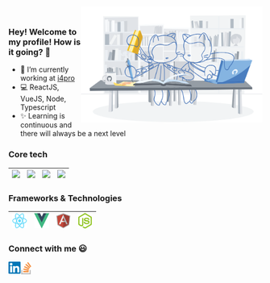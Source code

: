 <!-- <img align="left" src="https://raw.githubusercontent.com/wdrik/wdrik/master/images/hero-octocats.svg" width="auto"/>

<img align="left" src="https://raw.githubusercontent.com/wdrik/wdrik/master/images/education.svg" width="auto"/> -->

<img align="right" src="https://raw.githubusercontent.com/wdrik/wdrik/master/images/education-drawing.svg" width="360"/>

<br/>

### Hey! Welcome to my profile! How is it going? 👋

- 🚀 I’m currently working at [i4pro](http://www.i4pro.com.br/)
- 💻 ReactJS, VueJS, Node, Typescript
- ✨ Learning is continuous and there will always be a next level

### Core tech

| <img height="30" src="https://github.com/alvarosaburido/alvarosaburido/blob/master/icons/html5.png?raw=true"> | <img height="30" src="https://github.com/alvarosaburido/alvarosaburido/blob/master/icons/css.png?raw=true"> | <img height="30" src="https://github.com/alvarosaburido/alvarosaburido/blob/master/icons/javascript.png?raw=true"> | <img height="30" src="https://github.com/alvarosaburido/alvarosaburido/blob/master/icons/typescript.png?raw=true"> |
| ------------------------------------------------------------------------------------------------------------- | ----------------------------------------------------------------------------------------------------------- | ------------------------------------------------------------------------------------------------------------------ | ------------------------------------------------------------------------------------------------------------------ |


### Frameworks & Technologies

| <img height="30" width="30" src="https://raw.githubusercontent.com/wdrik/wdrik/master/images/react.png?raw=true"> | <img height="30"  width="30" src="https://raw.githubusercontent.com/wdrik/wdrik/master/images/vue.png?raw=true"> | <img height="30" src="https://raw.githubusercontent.com/wdrik/wdrik/master/images/angular.png?raw=true"> | <img height="30" src="https://raw.githubusercontent.com/wdrik/wdrik/master/images/node.png?raw=true"> |
| ----------------------------------------------------------------------------------------------------------------- | ---------------------------------------------------------------------------------------------------------------- | -------------------------------------------------------------------------------------------------------- | ----------------------------------------------------------------------------------------------------- |


### Connect with me :smiley:

<a href="https://www.linkedin.com/in/iorgen-wildrik-aa0270132" target="_blank">
  <img align="left" alt="Iorgen Wildrik Linkdin" width="24px" src="https://raw.githubusercontent.com/wdrik/wdrik/master/images/linkedin.svg" />
</a>

<a href="https://pt.stackoverflow.com/users/33784/wdrik" target="_blank">
  <img align="left" alt="Iorgen Wildrik Linkdin" width="22px" src="https://raw.githubusercontent.com/wdrik/wdrik/master/images/stackoverflow.png" />
</a>

<!--
**wdrik/wdrik** is a ✨ _special_ ✨ repository because its `README.md` (this file) appears on your GitHub profile.

Here are some ideas to get you started:

- 🔭 I’m currently working on ...
- 🌱 I’m currently learning ...
- 👯 I’m looking to collaborate on ...
- 🤔 I’m looking for help with ...
- 💬 Ask me about ...
- 📫 How to reach me: ...
- 😄 Pronouns: ...
- ⚡ Fun fact: ...
-->
